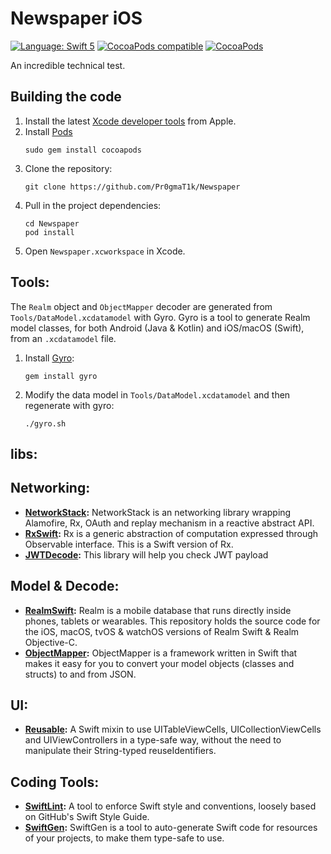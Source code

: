 Newspaper iOS
===============
[![Language: Swift 5](https://img.shields.io/badge/Swift-5-red.svg?style=flat-square)](https://swift.org)
[![CocoaPods compatible](https://img.shields.io/cocoapods/v/NetworkStack.svg?style=flat-square)](https://cocoapods.org/pods/NetworkStack)
[![CocoaPods](https://img.shields.io/badge/pod-v1.7.5-blue)]()

An incredible technical test.

Building the code
-----------------
1. Install the latest [Xcode developer tools](https://developer.apple.com/xcode/downloads/) from Apple.
1. Install [Pods](https://cocoapods.org/)
    ```shell
    sudo gem install cocoapods
    ```
1. Clone the repository:
    ```shell
    git clone https://github.com/Pr0gmaT1k/Newspaper
    ```
1. Pull in the project dependencies:
    ```shell
    cd Newspaper
    pod install
    ```
1. Open `Newspaper.xcworkspace` in Xcode.


Tools:
-----------------
The `Realm` object and `ObjectMapper` decoder are generated from `Tools/DataModel.xcdatamodel` with Gyro.
Gyro is a tool to generate Realm model classes, for both Android (Java & Kotlin) and iOS/macOS (Swift), from an `.xcdatamodel` file.
1. Install [Gyro](https://github.com/NijiDigital/gyro):
    ```shell
    gem install gyro
    ```    

1. Modify the data model in `Tools/DataModel.xcdatamodel` and then regenerate with gyro:
    ```shell
    ./gyro.sh
    ```

libs:
-----------------
## Networking:
* **[NetworkStack](https://github.com/NijiDigital/NetworkStack):** NetworkStack is an networking library wrapping Alamofire, Rx, OAuth and replay mechanism in a reactive abstract API.
* **[RxSwift](https://github.com/ReactiveX/RxSwift):** Rx is a generic abstraction of computation expressed through Observable<Element> interface. This is a Swift version of Rx.
* **[JWTDecode](https://github.com/auth0/JWTDecode.swift):** This library will help you check JWT payload

## Model & Decode:
* **[RealmSwift](https://github.com/realm/realm-cocoa):** Realm is a mobile database that runs directly inside phones, tablets or wearables. This repository holds the source code for the iOS, macOS, tvOS & watchOS versions of Realm Swift & Realm Objective-C.
* **[ObjectMapper](https://github.com/tristanhimmelman/ObjectMapper):** ObjectMapper is a framework written in Swift that makes it easy for you to convert your model objects (classes and structs) to and from JSON.

## UI:
* **[Reusable](https://github.com/AliSoftware/Reusable):** A Swift mixin to use UITableViewCells, UICollectionViewCells and UIViewControllers in a type-safe way, without the need to manipulate their String-typed reuseIdentifiers.

## Coding Tools:
* **[SwiftLint](https://github.com/realm/SwiftLint):** A tool to enforce Swift style and conventions, loosely based on GitHub's Swift Style Guide.
* **[SwiftGen](https://github.com/SwiftGen/SwiftGen):** SwiftGen is a tool to auto-generate Swift code for resources of your projects, to make them type-safe to use.

